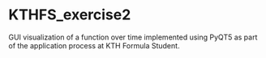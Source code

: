 # KTHFS_exercise2
GUI visualization of a function over time implemented using PyQT5 as part of the application process at KTH Formula Student.
